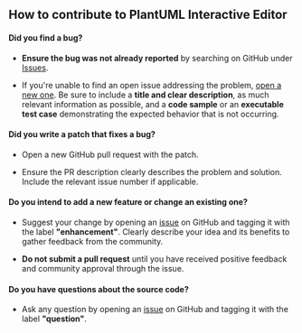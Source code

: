 ## How to contribute to PlantUML Interactive Editor
#### **Did you find a bug?**

* **Ensure the bug was not already reported** by searching on GitHub under [Issues](https://github.com/Ericsson/PlantUML-Interactive-Editor/issues).

* If you're unable to find an open issue addressing the problem, [open a new one](https://github.com/Ericsson/PlantUML-Interactive-Editor/issues/new). Be sure to include a **title and clear description**, as much relevant information as possible, and a **code sample** or an **executable test case** demonstrating the expected behavior that is not occurring.

#### **Did you write a patch that fixes a bug?**

* Open a new GitHub pull request with the patch.

* Ensure the PR description clearly describes the problem and solution. Include the relevant issue number if applicable.

#### **Do you intend to add a new feature or change an existing one?**

* Suggest your change by opening an [issue](https://github.com/Ericsson/PlantUML-Interactive-Editor/issues/new) on GitHub and tagging it with the label **"enhancement"**. Clearly describe your idea and its benefits to gather feedback from the community.

* **Do not submit a pull request** until you have received positive feedback and community approval through the issue.

#### **Do you have questions about the source code?**

* Ask any question by opening an [issue](https://github.com/Ericsson/PlantUML-Interactive-Editor/issues/new) on GitHub and tagging it with the label **"question"**.
